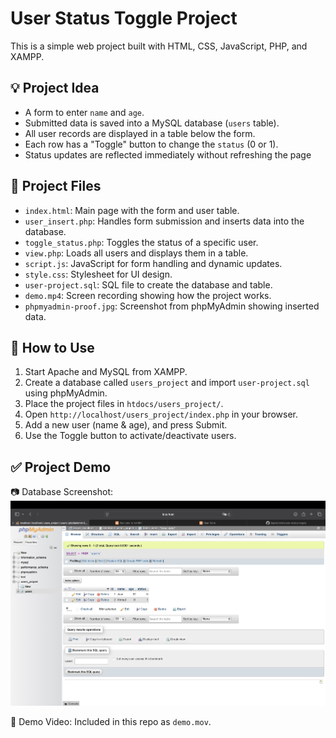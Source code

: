 # User Status Toggle Project

This is a simple web project built with HTML, CSS, JavaScript, PHP, and XAMPP.

## 💡 Project Idea

- A form to enter `name` and `age`.
- Submitted data is saved into a MySQL database (`users` table).
- All user records are displayed in a table below the form.
- Each row has a "Toggle" button to change the `status` (0 or 1).
- Status updates are reflected immediately without refreshing the page 

## 📁 Project Files

- `index.html`: Main page with the form and user table.
- `user_insert.php`: Handles form submission and inserts data into the database.
- `toggle_status.php`: Toggles the status of a specific user.
- `view.php`: Loads all users and displays them in a table.
- `script.js`: JavaScript for form handling and dynamic updates.
- `style.css`: Stylesheet for UI design.
- `user-project.sql`: SQL file to create the database and table.
- `demo.mp4`: Screen recording showing how the project works.
- `phpmyadmin-proof.jpg`: Screenshot from phpMyAdmin showing inserted data.

## 🧪 How to Use

1. Start Apache and MySQL from XAMPP.
2. Create a database called `users_project` and import `user-project.sql` using phpMyAdmin.
3. Place the project files in `htdocs/users_project/`.
4. Open `http://localhost/users_project/index.php` in your browser.
5. Add a new user (name & age), and press Submit.
6. Use the Toggle button to activate/deactivate users.

## ✅ Project Demo

📷 Database Screenshot:
![Database proof](./phpmyadmin-proof.jpg)

🎥 Demo Video:
Included in this repo as `demo.mov`.


